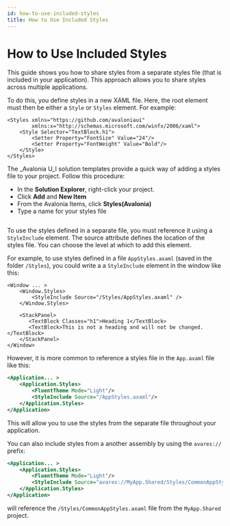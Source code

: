 ```yaml
---
id: how-to-use-included-styles
title: How to Use Included Styles
---
```



# How to Use Included Styles

This guide shows you how to share styles from a separate styles file (that is included in your application). This approach allows you to share styles across multiple applications.

To do this, you define styles in a new XAML file. Here, the root element must then be either a `Style` or `Styles` element. For example:

```markup
<Styles xmlns="https://github.com/avaloniaui"
        xmlns:x="http://schemas.microsoft.com/winfx/2006/xaml">
    <Style Selector="TextBlock.h1">
        <Setter Property="FontSize" Value="24"/>
        <Setter Property="FontWeight" Value="Bold"/>
    </Style>
</Styles>
```

The _Avalonia U_I solution templates provide a quick way of adding a styles file to your project. Follow this procedure:

-  In the **Solution Explorer**, right-click your project.
-  Click **Add** and **New Item**
-  From the Avalonia Items, click **Styles(Avalonia)**
-  Type a name for your styles file

<img src="/img/gitbook-import/assets/image (1) (4) (2).png" alt=""/>

To use the styles defined in a separate file, you must reference it using a `StyleInclude` element. The source attribute defines the location of the styles file. You can choose the level at which to add this element.&#x20;

For example, to use styles defined in a file `AppStyles.axaml` (saved in the folder `/Styles`), you could write a a `StyleInclude` element in the window like this:

```markup
<Window ... >
    <Window.Styles>
        <StyleInclude Source="/Styles/AppStyles.axaml" />
    </Window.Styles>

    <StackPanel>
       <TextBlock Classes="h1">Heading 1</TextBlock>
       <TextBlock>This is not a heading and will not be changed.</TextBlock>
    </StackPanel>
</Window>
```

However, it is more common to reference a styles file in the `App.axaml` file like this:

```xml
<Application... > 
    <Application.Styles>
        <FluentTheme Mode="Light"/>
        <StyleInclude Source="/AppStyles.axaml"/>
    </Application.Styles>
</Application>
```

This will allow you to use the styles from the separate file throughout your application.

You can also include styles from a another assembly by using the `avares://` prefix:

```xml
<Application... > 
    <Application.Styles>
        <FluentTheme Mode="Light"/>
        <StyleInclude Source="avares://MyApp.Shared/Styles/CommonAppStyles.axaml"/>
    </Application.Styles>
</Application>
```

will reference the `/Styles/CommonAppStyles.axaml` file from the `MyApp.Shared` project.
